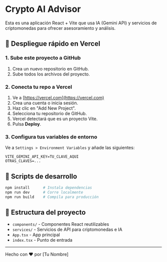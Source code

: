 
# Crypto AI Advisor

Esta es una aplicación React + Vite que usa IA (Gemini API) y servicios de criptomonedas para ofrecer asesoramiento y análisis.

## 🚀 Despliegue rápido en Vercel

### 1. Sube este proyecto a GitHub

1. Crea un nuevo repositorio en GitHub.
2. Sube todos los archivos del proyecto.

### 2. Conecta tu repo a Vercel

1. Ve a [https://vercel.com](https://vercel.com)
2. Crea una cuenta o inicia sesión.
3. Haz clic en "Add New Project".
4. Selecciona tu repositorio de GitHub.
5. Vercel detectará que es un proyecto Vite.
6. Pulsa **Deploy**.

### 3. Configura tus variables de entorno

Ve a `Settings > Environment Variables` y añade las siguientes:

```
VITE_GEMINI_API_KEY=TU_CLAVE_AQUI
OTRAS_CLAVES=...
```

## 🧪 Scripts de desarrollo

```bash
npm install      # Instala dependencias
npm run dev      # Corre localmente
npm run build    # Compila para producción
```

## 📁 Estructura del proyecto

- `components/` - Componentes React reutilizables
- `services/` - Servicios de API para criptomonedas e IA
- `App.tsx` - App principal
- `index.tsx` - Punto de entrada

---

Hecho con ❤️ por [Tu Nombre]
